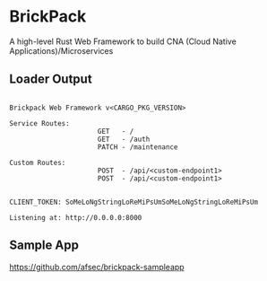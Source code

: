 # BrickPack

A high-level Rust Web Framework to build CNA (Cloud Native Applications)/Microservices

## Loader Output

```

Brickpack Web Framework v<CARGO_PKG_VERSION>

Service Routes:
                      GET   - /
                      GET   - /auth
                      PATCH - /maintenance

Custom Routes:
                      POST  - /api/<custom-endpoint1>
                      POST  - /api/<custom-endpoint1>


CLIENT_TOKEN: SoMeLoNgStringLoReMiPsUmSoMeLoNgStringLoReMiPsUm

Listening at: http://0.0.0.0:8000
```

## Sample App

https://github.com/afsec/brickpack-sampleapp
